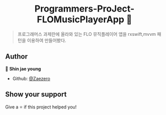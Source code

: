 <h1 align="center">Programmers-ProJect-FLOMusicPlayerApp  👋</h1>
<p>
</p>

> 프로그래머스 과제란에 올라와 있는 FLO 뮤직플레이어 앱을 rxswift,mvvm 패턴을 이용하여 만들어봤다.

## Author

👤 **Shin jae young**

* Github: [@Zaezero](https://github.com/Zaezero)

## Show your support

Give a ⭐️ if this project helped you!

